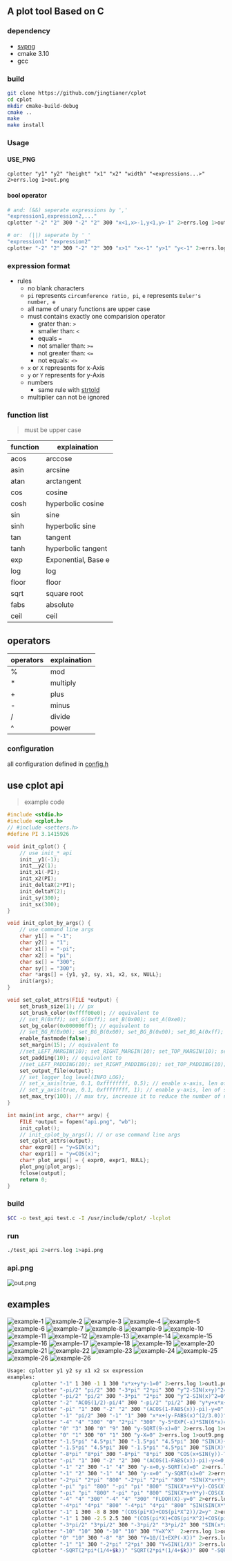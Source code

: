 ## A plot tool Based on C

### dependency
- [svpng](https://github.com/miloyip/svpng)
- cmake 3.10
- gcc

### build
```sh
git clone https://github.com/jingtianer/cplot
cd cplot
mkdir cmake-build-debug
cmake .. 
make
make install
```
### Usage

#### USE_PNG
```
cplotter "y1" "y2" "height" "x1" "x2" "width" "<expressions...>" 2>errs.log 1>out.png
```

#### bool operator
```sh
# and: (&&) seperate expressions by ','
"expression1,expression2,..."
cplotter "-2" "2" 300 "-2" "2" 300 "x<1,x>-1,y<1,y>-1" 2>errs.log 1>out.png

# or:  (||) seperate by ' '
"expression1" "expression2"
cplotter "-2" "2" 300 "-2" "2" 300 "x>1" "x<-1" "y>1" "y<-1" 2>errs.log 1>out.png
```

### expression format
- rules
  - no blank characters
  - `pi` represents `circumference ratio, pi`, `e` represents `Euler's number, e`
  - all name of unary functions are upper case
  - must contains exactly one comparision operator
    - grater than: `>`
    - smaller than: `<` 
    - equals `=` 
    - not smaller than: `>=` 
    - not greater than: `<=` 
    - not equals: `<>`
  - `x` or `X` represents for x-Axis
  - `y` or `Y` represents for y-Axis
  - numbers
    - same rule with [strtold](https://en.cppreference.com/w/c/string/byte/strtof)
  - multiplier can not be ignored

### function list
> must be upper case

|function|explaination|
|-|-|
|acos|arccose|
|asin|arcsine|
|atan|arctangent|
|cos|cosine|
|cosh|hyperbolic cosine|
|sin|sine|
|sinh|hyperbolic sine|
|tan|tangent|
|tanh|hyperbolic tangent|
|exp|Exponential, Base e|
|log|log|
|floor|floor|
|sqrt|square root|
|fabs|absolute|
|ceil|ceil|

## operators
|operators|explaination|
|-|-|
|%|mod|
|*|multiply|
|+|plus|
|-|minus|
|/|divide|
|^|power|

### configuration

all configuration defined in [config.h](./src/config.h)

## use cplot api

> example code
```c
#include <stdio.h>
#include <cplot.h>
// #include <setters.h>
#define PI 3.1415926

void init_cplot() {
    // use init_* api
    init__y1(-1);
    init__y2(1);
    init_x1(-PI);
    init_x2(PI);
    init_deltaX(2*PI);
    init_deltaY(2);
    init_sy(300);
    init_sx(300);
}

void init_cplot_by_args() {
    // use command line args
    char y1[] = "-1";
    char y2[] = "1";
    char x1[] = "-pi";
    char x2[] = "pi";
    char sx[] = "300";
    char sy[] = "300";
    char *args[] = {y1, y2, sy, x1, x2, sx, NULL};
    init(args);
}

void set_cplot_attrs(FILE *output) {
    set_brush_size(1); // px
    set_brush_color(0xffff00e0); // equivalent to 
    // set_R(0xff); set_G(0xff); set_B(0x00); set_A(0xe0);
    set_bg_color(0x000000ff); // equivalent to 
    // set_BG_R(0x00); set_BG_B(0x00); set_BG_B(0x00); set_BG_A(0xff);
    enable_fastmode(false);
    set_margin(15); // equivalent to 
    //set_LEFT_MARGIN(10); set_RIGHT_MARGIN(10); set_TOP_MARGIN(10); set_END_MARGIN(10);
    set_padding(10); // equivalent to 
    //set_LEFT_PADDING(10); set_RIGHT_PADDING(10); set_TOP_PADDING(10); set_END_PADDING(10);
    set_output_file(output);
    // set_logger_log_level(INFO_LOG);
    // set_x_axis(true, 0.1, 0xffffffff, 0.5); // enable x-axis, len of scale is 0.1, color is 0xffffffff, interval of scale is 0.5
    // set_y_axis(true, 0.1, 0xffffffff, 1); // enable y-axis, len of scale is 0.1, color is 0xffffffff, interval of scale is 1
    set_max_try(100); // max try, increase it to reduce the number of nonsequence posistion， decrease to gain better performance
}

int main(int argc, char** argv) {
    FILE *output = fopen("api.png", "wb");
    init_cplot();
    // init_cplot_by_args(); // or use command line args
    set_cplot_attrs(output);
    char expr0[] = "y=SIN(x)";
    char expr1[] = "y=COS(x)";
    char* plot_args[] = { expr0, expr1, NULL};
    plot_png(plot_args);
    fclose(output);
    return 0;
}
```

### build
```sh
$CC -o test_api test.c -I /usr/include/cplot/ -lcplot
```

### run
```sh
./test_api 2>errs.log 1>api.png
```

### api.png

![out.png](./examples/api.png)

## examples

![example-1](./examples/eg1.png)
![example-2](./examples/eg2.png)
![example-3](./examples/eg3.png)
![example-4](./examples/eg4.png)
![example-5](./examples/eg5.png)
![example-6](./examples/eg6.png)
![example-7](./examples/eg7.png)
![example-8](./examples/eg8.png)
![example-9](./examples/eg9.png)
![example-10](./examples/eg10.png)
![example-11](./examples/eg11.png)
![example-12](./examples/eg12.png)
![example-13](./examples/eg13.png)
![example-14](./examples/eg14.png)
![example-15](./examples/eg15.png)
![example-16](./examples/eg16.png)
![example-17](./examples/eg17.png)
![example-18](./examples/eg18.png)
![example-19](./examples/eg19.png)
![example-20](./examples/eg20.png)
![example-21](./examples/eg21.png)
![example-22](./examples/eg22.png)
![example-23](./examples/eg23.png)
![example-24](./examples/eg24.png)
![example-25](./examples/eg25.png)
![example-26](./examples/eg26.png)
![example-26](./examples/eg27.png)


```sh
Usage: cplotter y1 y2 sy x1 x2 sx expression
examples:
        cplotter "-1" 1 300 -1 1 300 "x*x+y*y-1=0" 2>errs.log 1>out1.png
        cplotter "-pi/2" "pi/2" 300 "-3*pi" "2*pi" 300 "y^2-SIN(x+y)^2=0" 2>errs.log 1>out2.png
        cplotter "-pi/2" "pi/2" 300 "-3*pi" "2*pi" 300 "y^2-SIN(x)^2=0" 2>errs.log 1>out3.png
        cplotter "-2" "ACOS(1/2)-pi/4" 300 "-pi/2" "pi/2" 300 "y*y+x*x+y-SQRT(y*y+x*x)=0" 2>errs.log 1>out4.png
        cplotter "-pi" "1" 300 "-2" "2" 300 "(ACOS(1-FABS(x))-pi)-y=0" "y-SQRT(1-(FABS(x)-1)^2)=0" 2>errs.log 1>out5.png
        cplotter "-1" "pi/2" 300 "-1" "1" 300 "x*x+(y-FABS(x)^(2/3.0))^2-1=0" 2>errs.log 1>out6.png
        cplotter "-4" "4" "300" "0" "2*pi" "300" "y-5*EXP(-x)*SIN(6*x)=0" 2>errs.log 1>out7.png
        cplotter "0" "3" 300 "0" "9" 300 "y-SQRT(9-x)=0" 2>errs.log 1>out8.png
        cplotter "0" "1" 300 "0" "1" 300 "y-X=0" 2>errs.log 1>out9.png
        cplotter "-1.5*pi" "4.5*pi" 300 "-1.5*pi" "4.5*pi" 300 "SIN(X)+SIN(Y)=0" 2>errs.log 1>out10.png
        cplotter "-1.5*pi" "4.5*pi" 300 "-1.5*pi" "4.5*pi" 300 "SIN(X)*SIN(Y)=0" 2>errs.log 1>out11.png
        cplotter "-8*pi" "8*pi" 300 "-8*pi" "8*pi" 300 "COS(x+SIN(y))-TAN(y)=0" 2>errs.log 1>out12.png
        cplotter "-pi" "1" 300 "-2" "2" 300 "(ACOS(1-FABS(x))-pi)-y<=0,y-SQRT(1-(FABS(x)-1)^2)<=0" 2>errs.log 1>out13.png
        cplotter "-1" "2" 300 "-1" "4" 300 "y-x=0,y-SQRT(x)=0" 2>errs.log 1>out14.png
        cplotter "-1" "2" 300 "-1" "4" 300 "y-x=0" "y-SQRT(x)=0" 2>errs.log 1>out15.png
        cplotter "-2*pi" "2*pi" "800" "-2*pi" "2*pi" "800" "SIN(X*x+Y*y)-SIN(X)-SIN(Y)=0" 2>errs.log 1>out16.png
        cplotter "-pi" "pi" "800" "-pi" "pi" "800" "SIN(X*x+Y*y)-COS(X*Y)=0" 2>errs.log 1>out17.png
        cplotter "-pi" "pi" "800" "-pi" "pi" "800" "SIN(X*x+Y*y)-COS(X-Y)=0" 2>errs.log 1>out18.png
        cplotter "-4" "4" "300" "-4" "4" "300" "FLOOR(X)-y=0" 2>errs.log 1>out19.png
        cplotter "-4*pi" "4*pi" "800" "-4*pi" "4*pi" "800" "SIN(SIN(X*Y))=0" 2>errs.log 1>out20.png
        cplotter "-1" 1 300 -8 8 300 "(COS(pi*X)+COS(pi*X^2))/2=y" 2>errs.log 1>out21.png
        cplotter "-1" 1 300 -2.5 2.5 300 "(COS(pi*X)+COS(pi*X^2)+COS(pi*X^3))/3=y" 2>errs.log 1>out22.png
        cplotter "-3*pi/2" "3*pi/2" 300 "-3*pi/2" "3*pi/2" 300 "SIN(x*x)+SIN(y*y)=1"  2>errs.log 1>out23.png
        cplotter "-10" "10" 300 "-10" "10" 300 "Y=X^X"  2>errs.log 1>out24.png
        cplotter "0" "10" 300 "-8" "8" 300 "Y=10/(1+EXP(-X))" 2>errs.log 1>out25.png
        cplotter "-1" "1" 300 "-2*pi" "2*pi" 300 "Y=SIN(1/X)" 2>errs.log 1>out26.png
        cplotter "-SQRT(2*pi*(1/4+$k))" "SQRT(2*pi*(1/4+$k))" 800 "-SQRT(2*pi*(1/4+$k))" "SQRT(2*pi*(1/4+$k))" 800 "SIN(x*x+y*y)=1" 2>errs.log 1>out27.png
```
